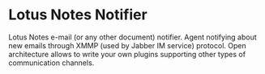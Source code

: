 # Lotus Notes Notifier

Lotus Notes e-mail (or any other document) notifier. Agent notifying about new emails through XMMP (used by Jabber IM service) protocol. Open architecture allows to write your own plugins supporting other types of communication channels.
